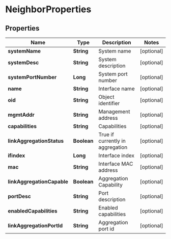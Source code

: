 # NeighborProperties

## Properties
Name | Type | Description | Notes
------------ | ------------- | ------------- | -------------
**systemName** | **String** | System name |  [optional]
**systemDesc** | **String** | System description |  [optional]
**systemPortNumber** | **Long** | System port number |  [optional]
**name** | **String** | Interface name |  [optional]
**oid** | **String** | Object identifier |  [optional]
**mgmtAddr** | **String** | Management address |  [optional]
**capabilities** | **String** | Capabilities |  [optional]
**linkAggregationStatus** | **Boolean** | True if currently in aggregation |  [optional]
**ifindex** | **Long** | Interface index |  [optional]
**mac** | **String** | Interface MAC address |  [optional]
**linkAggregationCapable** | **Boolean** | Aggregation Capability |  [optional]
**portDesc** | **String** | Port description |  [optional]
**enabledCapabilities** | **String** | Enabled capabilities |  [optional]
**linkAggregationPortId** | **String** | Aggregation port id |  [optional]

